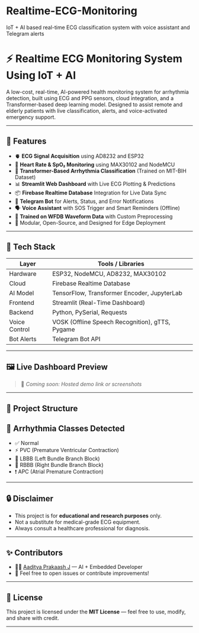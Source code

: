 # Realtime-ECG-Monitoring
IoT + AI based real-time ECG classification system with voice assistant and Telegram alerts
# ⚡ Realtime ECG Monitoring System Using IoT + AI

A low-cost, real-time, AI-powered health monitoring system for arrhythmia detection, built using ECG and PPG sensors, cloud integration, and a Transformer-based deep learning model. Designed to assist remote and elderly patients with live classification, alerts, and voice-activated emergency support.

---

## 🚀 Features

- 🫀 **ECG Signal Acquisition** using AD8232 and ESP32
- 💓 **Heart Rate & SpO₂ Monitoring** using MAX30102 and NodeMCU
- 🤖 **Transformer-Based Arrhythmia Classification** (Trained on MIT-BIH Dataset)
- 📊 **Streamlit Web Dashboard** with Live ECG Plotting & Predictions
- 📦 **Firebase Realtime Database** Integration for Live Data Sync
- 📢 **Telegram Bot** for Alerts, Status, and Error Notifications
- 🗣️ **Voice Assistant** with SOS Trigger and Smart Reminders (Offline)
- 🧠 **Trained on WFDB Waveform Data** with Custom Preprocessing
- 🔐 Modular, Open-Source, and Designed for Edge Deployment

---

## 🧠 Tech Stack

| Layer          | Tools / Libraries                                    |
|----------------|------------------------------------------------------|
| Hardware       | ESP32, NodeMCU, AD8232, MAX30102                     |
| Cloud          | Firebase Realtime Database                          |
| AI Model       | TensorFlow, Transformer Encoder, JupyterLab         |
| Frontend       | Streamlit (Real-Time Dashboard)                     |
| Backend        | Python, PySerial, Requests                          |
| Voice Control  | VOSK (Offline Speech Recognition), gTTS, Pygame     |
| Bot Alerts     | Telegram Bot API                                    |

---

## 🖼️ Live Dashboard Preview

> 🔗 *Coming soon: Hosted demo link or screenshots*

---

## 📁 Project Structure

## 🧪 Arrhythmia Classes Detected

- ✅ Normal
- ⚡ PVC (Premature Ventricular Contraction)
- 🔁 LBBB (Left Bundle Branch Block)
- 🔄 RBBB (Right Bundle Branch Block)
- ❗ APC (Atrial Premature Contraction)

---

## 🔒 Disclaimer

- This project is for **educational and research purposes** only.
- Not a substitute for medical-grade ECG equipment.
- Always consult a healthcare professional for diagnosis.

---

## ✨ Contributors

- 👨‍💻 [Aaditya Prakaash J](https://github.com/Aadityaprakaash) — AI + Embedded Developer
- 💬 Feel free to open issues or contribute improvements!

---

## 📜 License

This project is licensed under the **MIT License** — feel free to use, modify, and share with credit.

---
